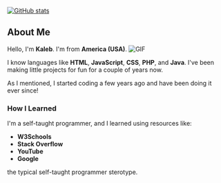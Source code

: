[![GitHub stats](https://github-readme-stats.vercel.app/api?username=kaleb1583)](https://github.com/Kaleb1583/Kaleb1583/)

## About Me

Hello, I'm **Kaleb**. I'm from **America (USA)**. ![GIF]()

I know languages like **HTML**, **JavaScript**, **CSS**, **PHP**, and **Java**. I've been making little projects for fun for a couple of years now.

As I mentioned, I started coding a few years ago and have been doing it ever since!

### How I Learned
I'm a self-taught programmer, and I learned using resources like:
- **W3Schools**
- **Stack Overflow**
- **YouTube**
- **Google**

the typical self-taught programmer sterotype.

